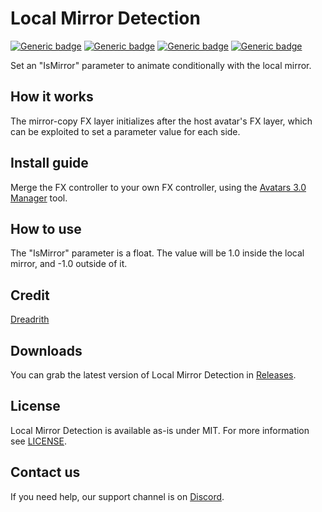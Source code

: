 # Local Mirror Detection
  
[![Generic badge](https://img.shields.io/badge/Unity-2019.4.31f1-informational.svg)](https://unity3d.com/unity/whats-new/2019.4.31)
[![Generic badge](https://img.shields.io/badge/SDK-AvatarSDK3-informational.svg)](https://vrchat.com/home/download)
[![Generic badge](https://img.shields.io/badge/License-MIT-informational.svg)](https://github.com/VRLabs/Local-Mirror-Detection/blob/main/LICENSE)
[![Generic badge](https://img.shields.io/github/downloads/VRLabs/Local-Mirror-Detection/total?label=Downloads)](https://github.com/VRLabs/Local-Mirror-Detection/releases/latest)

Set an "IsMirror" parameter to animate conditionally with the local mirror.

## How it works

The mirror-copy FX layer initializes after the host avatar's FX layer, which can be exploited to set a parameter value for each side.

## Install guide

Merge the FX controller to your own FX controller, using the [Avatars 3.0 Manager](https://github.com/VRLabs/Avatars-3.0-Manager) tool.

## How to use

The "IsMirror" parameter is a float. The value will be 1.0 inside the local mirror, and -1.0 outside of it.

## Credit

[Dreadrith](https://github.com/Dreadrith)

## Downloads

You can grab the latest version of Local Mirror Detection in [Releases](https://github.com/VRLabs/Local-Mirror-Detection/releases/latest).

## License

Local Mirror Detection is available as-is under MIT. For more information see [LICENSE](https://github.com/VRLabs/Local-Mirror-Detection/blob/main/LICENSE).

## Contact us

If you need help, our support channel is on [Discord](https://discord.vrlabs.dev).
